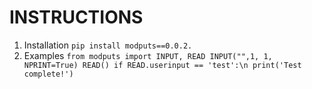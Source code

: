# INSTRUCTIONS

1. Installation
```pip install modputs==0.0.2.```
2. Examples
` from modputs import INPUT, READ
INPUT("",1, 1, NPRINT=True)
READ()
if READ.userinput == 'test':\n
    print('Test complete!')
`
